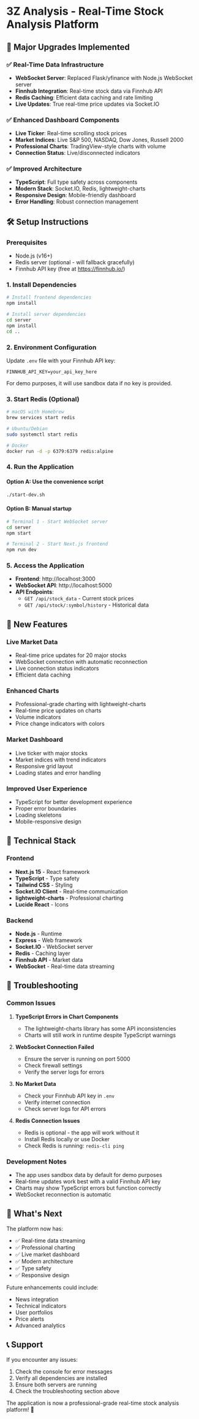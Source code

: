 # 3Z Analysis - Real-Time Stock Analysis Platform

## 🚀 Major Upgrades Implemented

### ✅ Real-Time Data Infrastructure
- **WebSocket Server**: Replaced Flask/yfinance with Node.js WebSocket server
- **Finnhub Integration**: Real-time stock data via Finnhub API
- **Redis Caching**: Efficient data caching and rate limiting
- **Live Updates**: True real-time price updates via Socket.IO

### ✅ Enhanced Dashboard Components
- **Live Ticker**: Real-time scrolling stock prices
- **Market Indices**: Live S&P 500, NASDAQ, Dow Jones, Russell 2000
- **Professional Charts**: TradingView-style charts with volume
- **Connection Status**: Live/disconnected indicators

### ✅ Improved Architecture
- **TypeScript**: Full type safety across components
- **Modern Stack**: Socket.IO, Redis, lightweight-charts
- **Responsive Design**: Mobile-friendly dashboard
- **Error Handling**: Robust connection management

## 🛠️ Setup Instructions

### Prerequisites
- Node.js (v16+)
- Redis server (optional - will fallback gracefully)
- Finnhub API key (free at https://finnhub.io/)

### 1. Install Dependencies

```bash
# Install frontend dependencies
npm install

# Install server dependencies
cd server
npm install
cd ..
```

### 2. Environment Configuration

Update `.env` file with your Finnhub API key:
```env
FINNHUB_API_KEY=your_api_key_here
```

For demo purposes, it will use sandbox data if no key is provided.

### 3. Start Redis (Optional)
```bash
# macOS with Homebrew
brew services start redis

# Ubuntu/Debian
sudo systemctl start redis

# Docker
docker run -d -p 6379:6379 redis:alpine
```

### 4. Run the Application

#### Option A: Use the convenience script
```bash
./start-dev.sh
```

#### Option B: Manual startup
```bash
# Terminal 1 - Start WebSocket server
cd server
npm start

# Terminal 2 - Start Next.js frontend
npm run dev
```

### 5. Access the Application
- **Frontend**: http://localhost:3000
- **WebSocket API**: http://localhost:5000
- **API Endpoints**: 
  - `GET /api/stock_data` - Current stock prices
  - `GET /api/stock/:symbol/history` - Historical data

## 🎯 New Features

### Live Market Data
- Real-time price updates for 20 major stocks
- WebSocket connection with automatic reconnection
- Live connection status indicators
- Efficient data caching

### Enhanced Charts
- Professional-grade charting with lightweight-charts
- Real-time price updates on charts
- Volume indicators
- Price change indicators with colors

### Market Dashboard
- Live ticker with major stocks
- Market indices with trend indicators
- Responsive grid layout
- Loading states and error handling

### Improved User Experience
- TypeScript for better development experience
- Proper error boundaries
- Loading skeletons
- Mobile-responsive design

## 🔧 Technical Stack

### Frontend
- **Next.js 15** - React framework
- **TypeScript** - Type safety
- **Tailwind CSS** - Styling
- **Socket.IO Client** - Real-time communication
- **lightweight-charts** - Professional charting
- **Lucide React** - Icons

### Backend
- **Node.js** - Runtime
- **Express** - Web framework
- **Socket.IO** - WebSocket server
- **Redis** - Caching layer
- **Finnhub API** - Market data
- **WebSocket** - Real-time data streaming

## 🚨 Troubleshooting

### Common Issues

1. **TypeScript Errors in Chart Components**
   - The lightweight-charts library has some API inconsistencies
   - Charts will still work in runtime despite TypeScript warnings

2. **WebSocket Connection Failed**
   - Ensure the server is running on port 5000
   - Check firewall settings
   - Verify the server logs for errors

3. **No Market Data**
   - Check your Finnhub API key in `.env`
   - Verify internet connection
   - Check server logs for API errors

4. **Redis Connection Issues**
   - Redis is optional - the app will work without it
   - Install Redis locally or use Docker
   - Check Redis is running: `redis-cli ping`

### Development Notes

- The app uses sandbox data by default for demo purposes
- Real-time updates work best with a valid Finnhub API key
- Charts may show TypeScript errors but function correctly
- WebSocket reconnection is automatic

## 🎉 What's Next

The platform now has:
- ✅ Real-time data streaming
- ✅ Professional charting
- ✅ Live market dashboard
- ✅ Modern architecture
- ✅ Type safety
- ✅ Responsive design

Future enhancements could include:
- News integration
- Technical indicators
- User portfolios
- Price alerts
- Advanced analytics

## 📞 Support

If you encounter any issues:
1. Check the console for error messages
2. Verify all dependencies are installed
3. Ensure both servers are running
4. Check the troubleshooting section above

The application is now a professional-grade real-time stock analysis platform! 🚀
